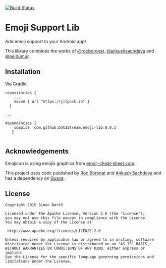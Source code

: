 [![Build Status](https://travis-ci.org/Data5tream/emoji-lib.svg?branch=master)](https://travis-ci.org/Data5tream/emoji-lib)

# Emoji Support Lib

Add emoji support to your Android app!

This library combines the works of [@rocboronat](https://github.com/rocboronat/emojicon), [@ankushsachdeva](https://github.com/ankushsachdeva/emojicon) and [@peibumur](https://github.com/pepibumur/emojize).

## Installation

Via Gradle:

```
repositories {
    ...
    maven { url "https://jitpack.io" }
  }

...

dependencies {
    compile 'com.github.Data5tream:emoji-lib:0.0.1'
   }


```


## Acknowledgements

Emojicon is using emojis graphics from [emoji-cheat-sheet.com](https://github.com/arvida/emoji-cheat-sheet.com/tree/master/public/graphics/emojis).

This project uses code published by [Roc Boronat](https://github.com/rocboronat) and [Ankush Sachdeva](https://github.com/ankushsachdeva) and has a dependency on [Guava](https://github.com/google/guava).

## License

```
Copyright 2015 Simon Barth

Licensed under the Apache License, Version 2.0 (the "License");
you may not use this file except in compliance with the License.
You may obtain a copy of the License at

 http://www.apache.org/licenses/LICENSE-2.0

Unless required by applicable law or agreed to in writing, software
distributed under the License is distributed on an "AS IS" BASIS,
WITHOUT WARRANTIES OR CONDITIONS OF ANY KIND, either express or implied.
See the License for the specific language governing permissions and
limitations under the License.
```
